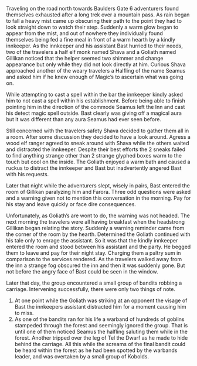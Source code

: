Traveling on the road north towards Baulders Gate 6 adventurers found themselves exhausted after a long trek over a mountain pass. As rain began to fall a heavy mist came up obscuring their path to the point they had to look straight down to watch their step. Suddenly a warm glow began to appear from the mist, and out of nowhere they individually found themselves being fed a fine meal in front of a warm hearth by a kindly innkeeper. As the innkeeper and his assistant Bast hurried to their needs, two of the travelers a half elf monk named Shava and a Goliath named Gillikan noticed that the helper seemed two shimmer and change appearance but only while they did not look directly at him. Curious Shava approached another of the weary travelers a Halfling of the name Seamus and asked him if he knew enough of Magic’s to ascertain what was going on.

While attempting to cast a spell within the bar the innkeeper kindly asked him to not cast a spell within his establishment. Before being able to finish pointing him in the direction of the commode Seamus left the Inn and cast his detect magic spell outside. Bast clearly was giving off a magical aura but it was different than any aura Seamus had ever seen before. 

Still concerned with the travelers safety Shava decided to gather them all in a room. After some discussion they decided to have a look around. Agress a wood elf ranger agreed to sneak around with Shava while the others waited and distracted the innkeeper. Despite their best efforts the 2 sneaks failed to find anything strange other than 2 strange glyphed boxes warm to the touch but cool on the inside. The Goliath enjoyed a warm bath and caused a ruckus to distract the innkeeper and Bast but inadvertently angered Bast with his requests.

Later that night while the adventurers slept, wisely in pairs, Bast entered the room of Gillikan paralyzing him and Farora. Three odd questions were asked and a warning given not to mention this conversation in the morning. Pay for his stay and leave quickly or face dire consequences.

Unfortunately, as Goliath’s are wont to do, the warning was not headed. The next morning the travelers were all having breakfast when the headstrong Gillikan began relating the story. Suddenly a warning reminder came from the corner of the room by the hearth. Determined the Goliath continued with his tale only to enrage the assistant. So it was that the kindly innkeeper entered the room and stood between his assistant and the party. He begged them to leave and pay for their night stay. Charging them a paltry sum in comparison to the services rendered. As the travelers walked away from the inn a strange fog obscured the inn and then it was suddenly gone. But not before the angry face of Bast could be seen in the window. 

Later that day, the group encountered a small group of bandits robbing a carriage. Intervening successfully, there were only two things of note.

1. At one point while the Goliath was striking at an opponent the visage of Bast the innkeepers assistant distracted him for a moment causing him to miss.
2. As one of the bandits ran for his life a warband of hundreds of goblins stampeded through the forest and seemingly ignored the group. That is until one of them noticed Seamus the halfling saluting them while in the forest. Another tripped over the leg of Tel the Dwarf as he made to hide behind the carriage. All this while the screams of the final bandit could be heard within the forest as he had been spotted by the warbands leader, and was overtaken by a small group of Kobolds.
